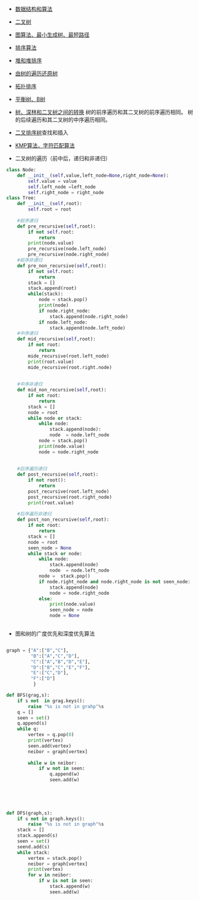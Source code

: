 - [数据结构和算法](https://github.com/kdn251/interviews/blob/master/README-zh-cn.md)
- [二叉树](http://www.cnblogs.com/idorax/p/6441043.html)
- [图算法、最小生成树、最短路径](https://my.oschina.net/hnuweiwei/blog/306435)
- [排序算法](https://github.com/francistao/LearningNotes/blob/master/Part3/Algorithm/Sort/%E9%9D%A2%E8%AF%95%E4%B8%AD%E7%9A%84%2010%20%E5%A4%A7%E6%8E%92%E5%BA%8F%E7%AE%97%E6%B3%95%E6%80%BB%E7%BB%93.md)
- [堆和堆排序](https://blog.csdn.net/morewindows/article/details/6709644)
- [由树的遍历还原树](https://blog.csdn.net/u013630349/article/details/47946053)
- [拓扑排序](https://blog.csdn.net/lisonglisonglisong/article/details/45543451)
- [平衡树、B树](https://zhuanlan.zhihu.com/p/27700617)
- [树、深林和二叉树之间的转换](https://www.cnblogs.com/zhuyf87/archive/2012/11/04/2753950.html)
树的前序遍历和其二叉树的前序遍历相同。
树的后续遍历和其二叉树的中序遍历相同。

- [二叉排序树](https://blog.csdn.net/yixianfeng41/article/details/52802855)查找和插入
- [KMP算法，字符匹配算法](https://kb.cnblogs.com/page/176818/)



- 二叉树的遍历（前中后，递归和非递归）

```python
class Node:
    def __init__(self,value,left_node=None,right_node=None):
        self.value = value
        self.left_node =left_node
        self.right_node = right_node
class Tree:
    def __init__(self,root):
        self.root = root
    
    #前序递归
    def pre_recursive(self,root):
        if not self.root:
            return
        print(node.value)
        pre_recursive(node.left_node)
        pre_recursive(node.right_node)
    #前序非递归
    def pre_non_recursive(self,root):
        if not self.root:
            return 
        stack = []
        stack.append(root)
        while(stack):
            node = stack.pop()
            print(node)
            if node.right_node:
                stack.append(node.right_node)
            if node.left_node:
                stack.append(node.left_node)
    #中序递归
    def mid_recursive(self,root):
        if not root:
            return
        mide_recursive(root.left_node)
        print(root.value)
        mide_recursive(root.right.node)
    
    
    #中序非递归
    def mid_non_recursive(self,root):
        if not root:
            return
        stack = []
        node = root
        while node or stack:
            while node:
                stack.append(node):
                node  = node.left_node
            node = stack.pop()
            print(node.value)
            node = node.right_node
    
    
    #后序遍历递归
    def post_recursive(self,root):
        if not root():
            return
        post_recursive(root.left_node)
        post_recursive(root.right_node)
        print(root.value)
    
    #后序遍历非递归
    def post_non_recursive(self,root):
        if not root:
            return
        stack = []
        node = root
        seen_node = None
        while stack or node:
            while node:
                stack.append(node)
                node  = node.left_node
            node =  stack.pop()
            if node.right_node and node.right_node is not seen_node:
                stack.append(node)
                node = node.right_node
            else:
                print(node.value)
                seen_node = node
                node = None
            

```



- 图和树的广度优先和深度优先算法


```python

graph = {"A":["B","C"],
         "B":["A","C","D"],
         "C":["A","B","D","E"],
         "D":["B","C","E","F"],
         "E":["C","D"],
         "F":["D"]
          }

def BFS(grag,s):
    if s not  in grag.keys():
        raise "%s is not in grahp"%s
    q = []
    seen = set()
    q.append(s)
    while q:
        vertex = q.pop(0)
        print(vertex)
        seen.add(vertex)
        neibor = graph[vertex]
        
        while w in neibor:
            if w not in seen:
                q.append(w)
                seen.add(w)
        
    
    


def DFS(graph,s):
    if s not in graph.keys():
        raise "%s is not in graph"%s
    stack = []
    stack.append(s)
    seen = set()
    seend.add(s)
    while stack:
        vertex = stack.pop()
        neibor = graph[vertex]
        print(vertex)
        for w in neibor:
            if w is not in seen:
                stack.append(w)
                seen.add(w)
```
